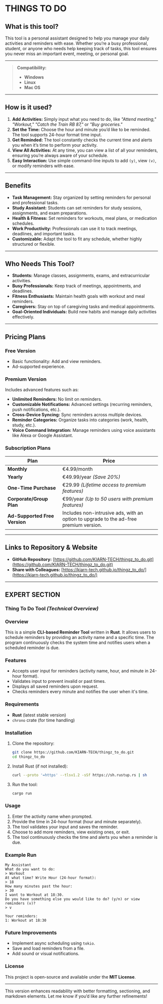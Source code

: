# **THINGS TO DO**

## **What is this tool?**

This tool is a personal assistant designed to help you manage your daily activities and reminders with ease. Whether you’re a busy professional, student, or anyone who needs help keeping track of tasks, this tool ensures you never miss an important event, meeting, or personal goal.

---

> **Compatibility:**
>
> - **Windows**
> - **Linux**
> - **Mac OS**

---

## **How is it used?**

1. **Add Activities:** Simply input what you need to do, like *"Attend meeting,"* *"Workout,"* *"Catch the Train RB 87,"* or *"Buy groceries."*
2. **Set the Time:** Choose the hour and minute you’d like to be reminded. The tool supports 24-hour format time input.
3. **Get Reminded:** The tool constantly checks the current time and alerts you when it’s time to perform your activity.
4. **View All Activities:** At any time, you can view a list of all your reminders, ensuring you’re always aware of your schedule.
5. **Easy Interaction:** Use simple command-line inputs to add `(y)`, view `(v)`, or modify reminders with ease.

---

## **Benefits**

- **Task Management:** Stay organized by setting reminders for personal and professional tasks.
- **Study Assistant:** Students can set reminders for study sessions, assignments, and exam preparations.
- **Health & Fitness:** Set reminders for workouts, meal plans, or medication schedules.
- **Work Productivity:** Professionals can use it to track meetings, deadlines, and important tasks.
- **Customizable:** Adapt the tool to fit any schedule, whether highly structured or flexible.

---

## **Who Needs This Tool?**

- **Students:** Manage classes, assignments, exams, and extracurricular activities.
- **Busy Professionals:** Keep track of meetings, appointments, and deadlines.
- **Fitness Enthusiasts:** Maintain health goals with workout and meal reminders.
- **Caregivers:** Stay on top of caregiving tasks and medical appointments.
- **Goal-Oriented Individuals:** Build new habits and manage daily activities effectively.

---

## **Pricing Plans**

### **Free Version**

- Basic functionality: Add and view reminders.
- Ad-supported experience.

### **Premium Version**

Includes advanced features such as:

- **Unlimited Reminders:** No limit on reminders.
- **Customizable Notifications:** Advanced settings (recurring reminders, push notifications, etc.).
- **Cross-Device Syncing:** Sync reminders across multiple devices.
- **Reminder Categories:** Organize tasks into categories (work, health, study, etc.).
- **Voice Command Integration:** Manage reminders using voice assistants like Alexa or Google Assistant.

### **Subscription Plans**

| Plan | Price |
|------|------|
| **Monthly** | €4.99/month |
| **Yearly** | €49.99/year *(Save 20%)* |
| **One-Time Purchase** | €29.99 *(Lifetime access to premium features)* |
| **Corporate/Group Plan** | €99/year *(Up to 50 users with premium features)* |
| **Ad-Supported Free Version** | Includes non-intrusive ads, with an option to upgrade to the ad-free premium version. |

---

## **Links to Repository & Website**

- **GitHub Repository:** [https://github.com/KIARN-TECH/thingz_to_do.git](https://github.com/KIARN-TECH/thingz_to_do.git)
- **Share with Colleagues:** [https://kiarn-tech.github.io/thingz_to_do/](https://kiarn-tech.github.io/thingz_to_do/)

---

## **EXPERT SECTION**

### **Thing To Do Tool** *(Technical Overview)*

### **Overview**
This is a simple **CLI-based Reminder Tool** written in **Rust**. It allows users to schedule reminders by providing an activity name and a specific time. The program continuously checks the system time and notifies users when a scheduled reminder is due.

### **Features**

- Accepts user input for reminders (activity name, hour, and minute in 24-hour format).
- Validates input to prevent invalid or past times.
- Displays all saved reminders upon request.
- Checks reminders every minute and notifies the user when it's time.

### **Requirements**

- **Rust** (latest stable version)
- `chrono` crate (for time handling)

### **Installation**

1. Clone the repository:
   ```sh
   git clone https://github.com/KIARN-TECH/thingz_to_do.git
   cd thingz_to_do
   ```
2. Install Rust (if not installed):
   ```sh
   curl --proto '=https' --tlsv1.2 -sSf https://sh.rustup.rs | sh
   ```
3. Run the tool:
   ```sh
   cargo run
   ```

### **Usage**

1. Enter the activity name when prompted.
2. Provide the time in 24-hour format (hour and minute separately).
3. The tool validates your input and saves the reminder.
4. Choose to add more reminders, view existing ones, or exit.
5. The tool continuously checks the time and alerts you when a reminder is due.

### **Example Run**
```
My Assistant
What do you want to do:
> Workout
At what time? Write Hour (24-hour format):
> 18
How many minutes past the hour:
> 30
I want to Workout at 18:30.
Do you have something else you would like to do? (y/n) or view reminders (v)?
> v

Your reminders:
1: Workout at 18:30
```

### **Future Improvements**

- Implement async scheduling using `tokio`.
- Save and load reminders from a file.
- Add sound or visual notifications.

### **License**
This project is open-source and available under the **MIT License**.

---

This version enhances readability with better formatting, sectioning, and markdown elements. Let me know if you’d like any further refinements!

